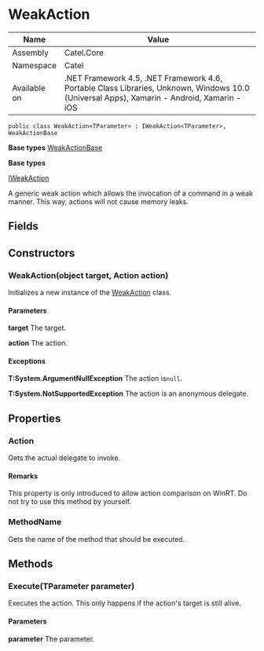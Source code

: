 

# WeakAction

Name|Value
---|---
Assembly|Catel.Core
Namespace|Catel
Available on|.NET Framework 4.5, .NET Framework 4.6, Portable Class Libraries, Unknown, Windows 10.0 (Universal Apps), Xamarin - Android, Xamarin - iOS

```
public class WeakAction<TParameter> : IWeakAction<TParameter>, WeakActionBase
```

**Base types**
[WeakActionBase](/Catel.Core\Catel\WeakActionBase.md)

**Base types**

[IWeakAction](/Catel.Core\Catel\IWeakAction.md)


A generic weak action which allows the invocation of a command in a weak manner. This way, actions will not cause memory leaks.



## Fields

## Constructors

### WeakAction(object target, Action<TParameter> action)

Initializes a new instance of the [WeakAction](#) class.

#### Parameters

**target**
The target.

**action**
The action.

#### Exceptions

**T:System.ArgumentNullException**
The action is`null`.

**T:System.NotSupportedException**
The action is an anonymous delegate.



## Properties

### Action

Gets the actual delegate to invoke.

#### Remarks

This property is only introduced to allow action comparison on WinRT. Do not try to use this method by yourself.



### MethodName

Gets the name of the method that should be executed.



## Methods

### Execute(TParameter parameter)

Executes the action. This only happens if the action's target is still alive.

#### Parameters

**parameter**
The parameter.



